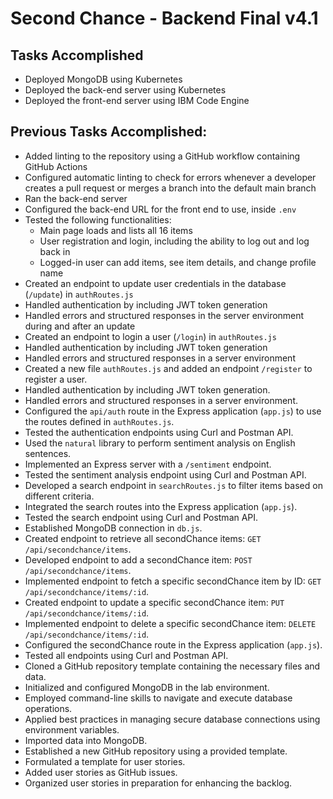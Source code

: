 # Second Chance - Backend Final v4.1


## Tasks Accomplished

- Deployed MongoDB using Kubernetes
- Deployed the back-end server using Kubernetes
- Deployed the front-end server using IBM Code Engine


## Previous Tasks Accomplished:

- Added linting to the repository using a GitHub workflow containing GitHub Actions
- Configured automatic linting to check for errors whenever a developer creates a pull request or merges a branch into the default main branch
- Ran the back-end server
- Configured the back-end URL for the front end to use, inside `.env`
- Tested the following functionalities:
  - Main page loads and lists all 16 items
  - User registration and login, including the ability to log out and log back in
  - Logged-in user can add items, see item details, and change profile name
- Created an endpoint to update user credentials in the database (`/update`) in `authRoutes.js`
- Handled authentication by including JWT token generation
- Handled errors and structured responses in the server environment during and after an update
- Created an endpoint to login a user (`/login`) in `authRoutes.js`
- Handled authentication by including JWT token generation
- Handled errors and structured responses in a server environment
- Created a new file `authRoutes.js` and added an endpoint `/register` to register a user.
- Handled authentication by including JWT token generation.
- Handled errors and structured responses in a server environment.
- Configured the `api/auth` route in the Express application (`app.js`) to use the routes defined in `authRoutes.js`.
- Tested the authentication endpoints using Curl and Postman API.
- Used the `natural` library to perform sentiment analysis on English sentences.
- Implemented an Express server with a `/sentiment` endpoint.
- Tested the sentiment analysis endpoint using Curl and Postman API.
- Developed a search endpoint in `searchRoutes.js` to filter items based on different criteria.
- Integrated the search routes into the Express application (`app.js`).
- Tested the search endpoint using Curl and Postman API.
- Established MongoDB connection in `db.js`.
- Created endpoint to retrieve all secondChance items: `GET /api/secondchance/items`.
- Developed endpoint to add a secondChance item: `POST /api/secondchance/items`.
- Implemented endpoint to fetch a specific secondChance item by ID: `GET /api/secondchance/items/:id`.
- Created endpoint to update a specific secondChance item: `PUT /api/secondchance/items/:id`.
- Implemented endpoint to delete a specific secondChance item: `DELETE /api/secondchance/items/:id`.
- Configured the secondChance route in the Express application (`app.js`).
- Tested all endpoints using Curl and Postman API.
- Cloned a GitHub repository template containing the necessary files and data.
- Initialized and configured MongoDB in the lab environment.
- Employed command-line skills to navigate and execute database operations.
- Applied best practices in managing secure database connections using environment variables.
- Imported data into MongoDB.
- Established a new GitHub repository using a provided template.
- Formulated a template for user stories.
- Added user stories as GitHub issues.
- Organized user stories in preparation for enhancing the backlog.